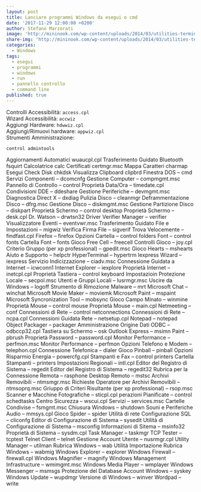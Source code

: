```yaml
---
layout: post
title: Lanciare programmi Windows da esegui o cmd
date: '2017-11-29 12:00:00 +0200'
author: Stefano Marzorati
image: 'http://mininook.com/wp-content/uploads/2014/03/utilities-terminal-icon.png'
share-img: 'http://mininook.com/wp-content/uploads/2014/03/utilities-terminal-icon.png'
categories:
  - Windows
tags:
  - esegui
  - programmi
  - windows
  - run
  - pannello controllo
  - command line
published: true
---
```

Controlli Accessibilità: `access.cpl`   
Wizard Accessibilità: `accwiz`   
Aggiungi Hardware: `hdwwiz.cpl`   
Aggiungi/Rimuovi hardware: `appwiz.cpl`   
Strumenti Amministrazione:   
	
	control admintools   

Aggiornamenti Automatici
	wuaucpl.cpl
Trasferimento Guidato Bluetooth
	fsquirt
Calcolatrice
	calc
Certificati
	certmgr.msc
Mappa Caratteri
	charmap
Esegui Check Disk
	chkdsk
Visualizza Clipboard
	clipbrd
    Finestra DOS – cmd
    Servizi Componenti – dcomcnfg
    Gestione Computer – compmgmt.msc
    Pannello di Controllo – control
    Proprietà Data/Ora – timedate.cpl
    Condivisioni DDE – ddeshare
    Gestione Periferiche – devmgmt.msc
    Diagnostica Direct X – dxdiag
    Pulizia Disco – cleanmgr
    Deframmentazione Disco – dfrg.msc
    Gestione Disco – diskmgmt.msc
    Gestione Partizione Disco – diskpart
    Proprietà Schermo – control desktop
    Proprietà Schermo – desk.cpl
    Dr. Watson – drwtsn32
    Driver Verifier Manager – verifier
    Visualizzatore Eventi – eventvwr.msc
    Trasferimento Guidato File e Impostazioni – migwiz
    Verifica Firma File – sigverif
    Trova Velocemente – findfast.cpl
    Firefox – firefox
    Opzioni Cartella – control folders
    Font – control fonts
    Cartella Font – fonts
    Gioco Free Cell – freecell
    Controlli Gioco – joy.cpl
    Criterio Gruppo (per xp professional) – gpedit.msc
    Gioco Hearts – mshearts
    Aiuto e Supporto – helpctr
    HyperTerminal – hypertrm
    Iexpress Wizard – iexpress
    Servizio Indicizzazione – ciadv.msc
    Connessione Guidata a Internet – icwconn1
    Internet Explorer – iexplore
    Proprietà Internet – inetcpl.cpl
    Proprietà Tastiera – control keyboard
    Impostazioin Protezione Locale – secpol.msc
    Utenti e Gruppi Locali – lusrmgr.msc
    Uscire da Windows – logoff
    Strumento di Rimozione Malware – mrt
    Microsoft Chat – winchat
    Microsoft Movie Maker – moviemk
    Microsoft Paint – mspaint
    Microsoft Syncronization Tool – mobsync
    Gioco Campo Minato – winmine
    Proprietà Mouse – control mouse
    Proprietà Mouse – main.cpl
    Netmeeting – conf
    Connessioni di Rete – control netconnections
    Connessioni di Rete – ncpa.cpl
    Connessioni Guidata Rete – netsetup.cpl
    Notepad – notepad
    Object Packager – packager
    Amministrazione Origine Dati ODBC – odbccp32.cpl
    Tastiera su Schermo – osk
    Outlook Express – msimn
    Paint – pbrush
    Proprietà Password – password.cpl
    Monitor Performance – perfmon.msc
    Monitor Performance – perfmon
    Opzioni Telefono e Modem – telephon.cpl
    Connessione Telefonica – dialer
    Gioco Pinball – pinball
    Opzioni Risparmio Energia – powercfg.cpl
    Stampanti e Fax – control printers
    Cartella Stampanti – printers
    Impostazioni Regionali – intl.cpl
    Editor del Registro di Sistema – regedit
    Editor del Registro di Sistema – regedit32
    Rubrica per la Connessione Remota – rasphone
    Desktop Remoto – mstsc
    Archivi Removibili – ntmsmgr.msc
    Richieste Operatore per Archivi Removibili – ntmsoprq.msc
    Griuppo di Criteri Risultante (per xp professional) – rsop.msc
    Scanner e Macchine Fotografiche – sticpl.cpl
    perazioni Pianificate – control schedtasks
    Centro Sicurezza – wscui.cpl
    Servizi – services.msc
    Cartelle Condivise – fsmgmt.msc
    Chiusura Windows – shutdown
    Souni e Periferiche Audio – mmsys.cpl
    Gioco Spider – spider
    Utilità di rete Configurazione SQL – cliconfg
    Editor di Configurazione di Sistema – sysedit
    Utilità di Configurazione di Sistema – msconfig
    Informazioni di Sitema – msinfo32
    Proprietà di Sistema – sysdm.cpl
    Task Manager – taskmgr
    TCP Tester – tcptest
    Telnet Client – telnet
    Gestione Account Utente – nusrmgr.cpl
    Utility Manager – utilman
    Rubrica Windows – wab
    Utilità Importazione Rubrica Windows – wabmig
    Windows Explorer – explorer
    Windows Firewall – firewall.cpl
    Windows Magnifier – magnify
    Windows Management Infrastructure – wmimgmt.msc
    Windows Media Player – wmplayer
    Windows Messenger – msmsgs
    Protezione del Database Account Windows – syskey
    Windows Update – wupdmgr
    Versione di Windows – winver
    Wordpad – write
